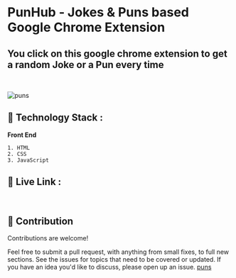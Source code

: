 # PunHub - Jokes & Puns based Google Chrome Extension

## You click on this google chrome extension to get a random Joke or a  Pun every time  
</br>
   
   ![puns](https://user-images.githubusercontent.com/57556534/142758239-025d88f2-6fb5-4ad7-80c9-d39b94f09dca.png)

   
## 🔨 Technology Stack :
 **Front End**

    1. HTML
    2. CSS
    3. JavaScript

## 🚩   Live Link : 
</br>

## 🤝 Contribution
Contributions are welcome!

Feel free to submit a pull request, with anything from small fixes, to full new sections.
See the issues for topics that need to be covered or updated. If you have an idea you'd like to discuss, please open up an issue.
[puns](https://user-images.githubusercontent.com/57556534/142757611-a0ad04d1-5143-4920-beee-da3228ad3a26.png)
